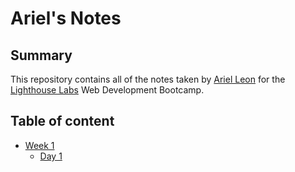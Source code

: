 # Ariel's Notes

## Summary 

This repository contains all of the notes taken by [Ariel Leon](https://github.com/arielleon24/lighthouse-web-notes) for the [Lighthouse Labs](https://www.lighthouselabs.ca/) Web Development Bootcamp.
## Table of content
* [Week 1](/week_1)
  * [Day 1](/week_1/day_1)
    